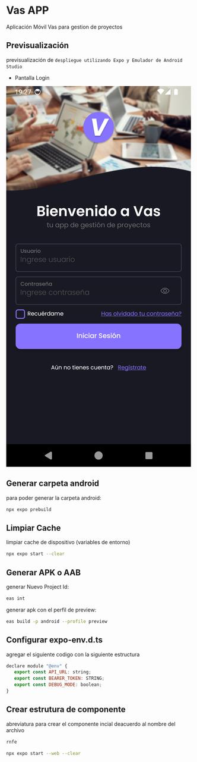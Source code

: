 # Vas APP

Aplicación Móvil Vas para gestion de proyectos

## Previsualización

previsualización de `despliegue utilizando Expo y Emulador de Android Studio`

- Pantalla Login

![Imagen despliegue Principal](./public/images/loginApp.png)

## Generar carpeta android

para poder generar la carpeta android:

```bash
npx expo prebuild
```
## Limpiar Cache

limpiar cache de dispositivo (variables de entorno)

```bash
npx expo start --clear
```
## Generar APK o AAB 

generar Nuevo Project Id:
```bash
eas int
```
generar apk con el perfil de preview:
```bash
eas build -p android --profile preview
```
## Configurar expo-env.d.ts

agregar el siguiente codigo con la siguiente estructura

```js
declare module "@env" {
   export const API_URL: string;
   export const BEARER_TOKEN: STRING;
   export const DEBUG_MODE: boolean;
}
```

## Crear estrutura de componente

abreviatura para crear el componente incial deacuerdo al nombre del archivo

```js
rnfe
```

```bash
npx expo start --web --clear
```